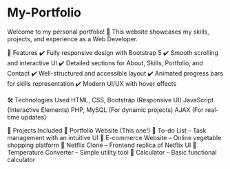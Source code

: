 # My-Portfolio

Welcome to my personal portfolio! 🚀 This website showcases my skills, projects, and experience as a Web Developer.

📌 Features
✔️ Fully responsive design with Bootstrap 5
✔️ Smooth scrolling and interactive UI
✔️ Detailed sections for About, Skills, Portfolio, and Contact
✔️ Well-structured and accessible layout
✔️ Animated progress bars for skills representation
✔️ Modern UI/UX with hover effects

🛠️ Technologies Used
HTML, CSS, Bootstrap (Responsive UI)
JavaScript (Interactive Elements)
PHP, MySQL (For dynamic projects)
AJAX (For real-time updates)

📂 Projects Included
🔹 Portfolio Website (This one!)
🔹 To-do List – Task management with an intuitive UI
🔹 E-commerce Website – Online vegetable shopping platform
🔹 Netflix Clone – Frontend replica of Netflix UI
🔹 Temperature Converter – Simple utility tool
🔹 Calculator – Basic functional calculator
